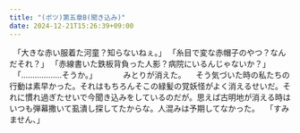 ```yaml
---
title: "(ボツ)第五章B(聞き込み)"
date: 2024-12-21T15:26:39+09:00
---
```

　｢大きな赤い服着た河童？知らないねぇ。｣
　｢糸目で変な赤帽子のやつ？なんだそれ？｣
　｢赤線書いた鉄板背負った人影？病院にいるんじゃないか？｣
　｢………………そうか。｣
　
　
　みとりが消えた。
　そう気づいた時の私たちの行動は素早かった。それはもちろんそこの緑髪の覚妖怪がよく消えるせいだ。それに慣れ過ぎたせいで今聞き込みをしているのだが。思えば古明地が消える時はいつも弾幕撒いて虱潰し探してたからな。人混みは予期してなかった。
　｢すみません、｣
